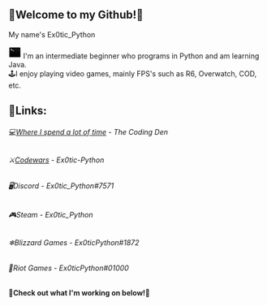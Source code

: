 ## 🐍Welcome to my Github!🐍  
My name's Ex0tic_Python

![terminal.png](https://github.com/Ex0tic-Python/Ex0tic-Python/blob/main/terminal.png?raw=true)
 I'm an intermediate beginner who programs in Python and am learning Java.  
🕹I enjoy playing video games, mainly FPS's such as R6, Overwatch, COD, etc.

## 🔗Links:  
###### 💻[*Where I spend a lot of time*](https://discord.gg/code) *- The Coding Den*  
###### ⚔[*Codewars*](https://www.codewars.com/users/Ex0tic-Python) *- Ex0tic-Python*  
###### 🖥*Discord - Ex0tic_Python#7571*  
###### 🎮*Steam - Ex0tic_Python*  
###### ❄*Blizzard Games - Ex0ticPython#1872*  
###### 👊*Riot Games - Ex0ticPython#01000*  

#### 🔻Check out what I'm working on below!🔻
